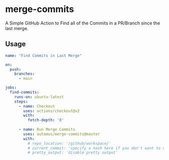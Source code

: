 # merge-commits
A Simple GitHub Action to Find all of the Commits in a PR/Branch since the last merge.

## Usage
```yaml
name: "Find Commits in Last Merge"

on:
  push:
    branches:
      - main

jobs:
  find-commits:
    runs-on: ubuntu-latest
    steps:
      - name: Checkout
        uses: actions/checkout@v2
        with:
          fetch-depth: '0'
        
      - name: Run Merge Commits
        uses: autamus/merge-commits@master
        with:
          # repo_location: '/github/workspace/'
          # current_commit: 'specify a hash here if you don't want to use latest.'
          # pretty_output: 'disable pretty output'
```
